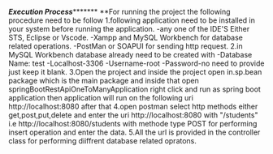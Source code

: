 *******************Execution Process**************************
**For running the project the following procedure need to be follow
1.following application need to be installed in your system before running the application.
-any one of the IDE'S Either STS, Eclipse or Vscode.
-Xampp and MySQL Workbench for database related operations.
-PostMan or SOAPUI for sending http request.
2.in MySQL Workbench database already need to be created with
-Database Name: test
-Localhost-3306
-Username-root
-Password-no need to provide just keep it blank.
3.Open the project and inside the project open in.sp.bean package which is the main package and inside that open springBootRestApiOneToManyApplication  right click and run as spring boot application then application will run on the following uri http://localhost:8080 after that
4.open postman select http methods either get,post,put,delete and enter the uri http://localhost:8080 with "/students" i.e http://localhost:8080/students with methode type POST for performing insert operation and enter the data.
5.All the url is provided in the controller class for performing diiffrent database related opratons.

	
